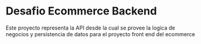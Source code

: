 # Desafio Ecommerce Backend

Este proyecto representa la API desde la cual se provee la logica de negocios y persistencia de datos para el proyecto front end del ecommerce

